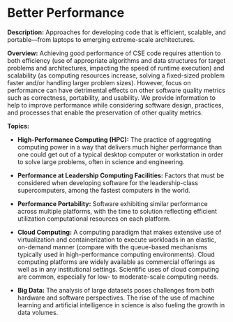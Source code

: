 # Better Performance

**Description:**  Approaches for developing code that is efficient, scalable, and portable—from laptops to emerging extreme-scale architectures.

**Overview:** Achieving good performance of CSE code requires attention to both efficiency (use of appropriate algorithms and data structures for target problems and architectures, impacting the speed of runtime execution) and scalability (as computing resources increase, solving a fixed-sized problem faster and/or handling larger problem sizes).  However, focus on performance can have detrimental effects on other software quality metrics such as correctness, portability, and usability.  We provide information to help to improve performance while considering software design, practices, and processes that enable the preservation of other quality metrics.

**Topics:**

- **High-Performance Computing (HPC):**
The practice of aggregating computing power in a way that delivers much higher performance than one could get out of a typical desktop computer or workstation in order to solve large problems, often in science and engineering.

<!---
    - [What Is High-Performance Computing?](Topics/WhatIsHighPerfComputing.md)
--->

- **Performance at Leadership Computing Facilities:**
Factors that must be considered when developing software for the leadership-class supercomputers, among the fastest computers in the world.  

<!---
    - [What is Performance at Leadership Computing Facilities?](Topics/WhatIsPerfAtLCFs.md)
--->

- **Performance Portability:**
Software exhibiting similar performance across multiple platforms, with the time to solution reflecting efficient utilization computational resources on each platform.

<!---
    - [What is Performance Portability for CSE Applications?](../CuratedContent/WhatIsPerfPortabilityForCseApps.md)
    - [How to Enable Performance Portability for CSE Applications?](../CuratedContent/HowToEnablePerfPortabilityForCseApps.md)
    - [What Performance Portability Tools are Compatible?](../CuratedContent/WhatPerfPortabilityToolsAreCompatible.md)
--->

- **Cloud Computing:**
A computing paradigm that makes extensive use of virtualization and containerization to execute workloads in an elastic, on-demand manner (compare with the queue-based mechanisms typically used in high-performance computing environments).  Cloud computing platforms are widely available as commercial offerings as well as in any institutional settings. Scientific uses of cloud computing are common, especially for low- to moderate-scale computing needs.

<!---
    - [Exploring Containers for Research Software](../Articles/ShortArticles/ContainersForResearchSw.md)
--->

- **Big Data:**
The analysis of large datasets poses challenges from both hardware and software perspectives.  The rise of the use of machine learning and artificial intelligence in science is also fueling the growth in data volumes.


<!---
Category order: 3
--->
